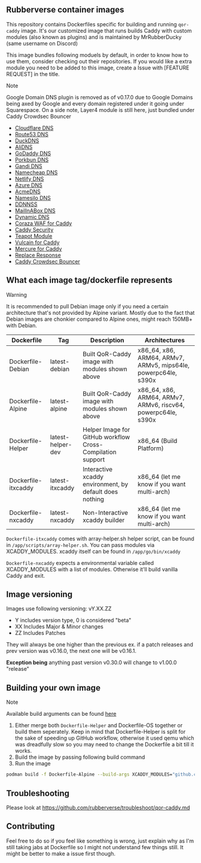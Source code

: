 ## Rubberverse container images

This repository contains Dockerfiles specific for building and running `qor-caddy` image. It's our customized image that runs builds Caddy with custom modules (also known as plugins) and is maintained by MrRubberDucky (same username on Discord)

This image bundles following moduels by default, in order to know how to use them, consider checking out their repositories. If you would like a extra module you need to be added to this image, create a Issue with [FEATURE REQUEST] in the title.

>[!NOTE]
> Google Domain DNS plugin is removed as of v0.17.0 due to Google Domains being axed by Google and every domain registered under it going under Squarespace. On a side note, Layer4 module is still here, just bundled under Caddy Crowdsec Bouncer

- [Cloudflare DNS](https://github.com/caddy-dns/cloudflare)
- [Route53 DNS](https://github.com/caddy-dns/route53)
- [DuckDNS](https://github.com/caddy-dns/duckdns)
- [AliDNS](https://github.com/caddy-dns/alidns)
- [GoDaddy DNS](https://github.com/caddy-dns/godaddy)
- [Porkbun DNS](https://github.com/caddy-dns/porkbun)
- [Gandi DNS](https://github.com/caddy-dns/gandi)
- [Namecheap DNS](https://github.com/caddy-dns/namecheap)
- [Netlify DNS](https://github.com/caddy-dns/netlify)
- [Azure DNS](https://github.com/caddy-dns/azure)
- [AcmeDNS](https://github.com/caddy-dns/acmedns)
- [Namesilo DNS](https://github.com/caddy-dns/namesilo)
- [DDNNSS](https://github.com/caddy-dns/ddnnss)
- [MailInABox DNS](https://github.com/caddy-dns/mailinabox)
- [Dynamic DNS](https://github.com/mholt/caddy-dynamicdns)
- [Coraza WAF for Caddy](https://github.com/corazawaf/coraza-caddy)
- [Caddy Security](https://github.com/greenpau/caddy-security)
- [Teapot Module](https://github.com/hairyhenderson/caddy-teapot-module)
- [Vulcain for Caddy](https://github.com/vulcain/caddy)
- [Mercure for Caddy](https://github.com/mercure/caddy)
- [Replace Response](https://github.com/caddyserver/replace-response)
- [Caddy Crowdsec Bouncer](https://github.com/hslatman/caddy-crowdsec-bouncer)

## What each image tag/dockerfile represents

> [!WARNING]
> It is recommended to pull Debian image only if you need a certain architecture that's not provided by Alpine variant. Mostly due to the fact that Debian images are chonkier compared to Alpine ones, might reach 150MB+ with Debian.

| Dockerfile | Tag | Description | Architectures |
|-----------|------|-------------|-----------------------------------------------------|
| Dockerfile-Debian | latest-debian | Built QoR-Caddy image with modules shown above | x86_64, x86, ARM64, ARMv7, ARMv5, mips64le, powerpc64le, s390x |
| Dockerfile-Alpine | latest-alpine | Built QoR-Caddy image with modules shown above | x86_64, x86, ARM64, ARMv7, ARMv6, riscv64, powerpc64le, s390x  |
| Dockerfile-Helper | latest-helper-dev | Helper Image for GitHub workflow Cross-Compilation support | x86_64 (Build Platform) |
| Dockerfile-itxcaddy | latest-itxcaddy | Interactive xcaddy environment, by default does nothing | x86_64 (let me know if you want multi-arch) |
| Dockerfile-nxcaddy | latest-nxcaddy | Non-Interactive xcaddy builder | x86_64 (let me know if you want multi-arch) |

`Dockerfile-itxcaddy` comes with array-helper.sh helper script, can be found in `/app/scripts/array-helper.sh`. You can pass modules via XCADDY_MODULES. xcaddy itself can be found in `/app/go/bin/xcaddy`

`Dockerfile-nxcaddy` expects a environmental variable called XCADDY_MODULES with a list of modules. Otherwise it'll build vanilla Caddy and exit.

## Image versioning

Images use following versioning:
vY.XX.ZZ

- Y includes version type, 0 is considered "beta"
- XX Includes Major & Minor changes
- ZZ Includes Patches

They will always be one higher than the previous ex. if a patch releases and prev version was v0.16.0, the next one will be v0.16.1.

**Exception being** anything past version v0.30.0 will change to v1.00.0 "release"

## Building your own image

>[!NOTE]
> Available build arguments can be found [here](https://github.com/rubberverse/blob/main/build.md)

1. Either merge both `Dockerfile-Helper` and Dockerfile-OS together or build them seperately. Keep in mind that Dockerfile-Helper is split for the sake of speeding up GitHub workflow, otherwise it used qemu which was dreadfully slow so you may need to change the Dockerfile a bit till it works.
2. Build the image by passing following build command 
3. Run the image

```bash
podman build -f Dockerfile-Alpine --build-args XCADDY_MODULES="github.com/caddy-dns/cloudflare github.com/hslatman/caddy-crowdsec-bouncer"
```

## Troubleshooting

Please look at https://github.com/rubberverse/troubleshoot/qor-caddy.md

## Contributing

Feel free to do so if you feel like something is wrong, just explain why as I'm still taking jabs at Dockerfile so I might not understand few things still. It might be better to make a issue first though.
